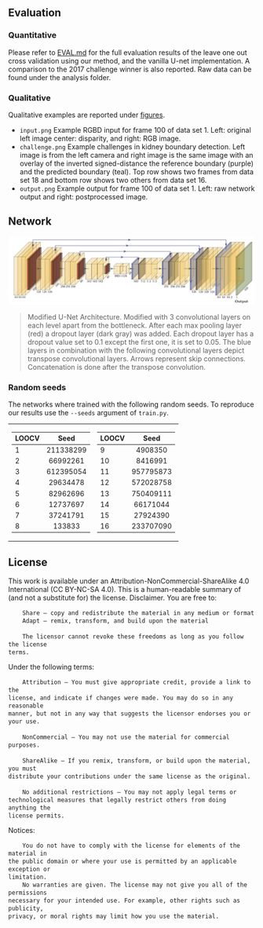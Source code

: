 ## Evaluation

### Quantitative
Please refer to [EVAL.md](https://github.com/ghattab/kidney-edge-detection/blob/master/EVAL.md) for the full evaluation results of the leave one out cross validation using our method, and the vanilla U-net implementation. A comparison to the 2017 challenge winner is also reported. Raw data can be found under the analysis folder.

### Qualitative
Qualitative examples are reported under [figures](https://github.com/ghattab/kidney-edge-detection/tree/master/figures).


* `input.png` Example RGBD input for frame 100 of data set 1. Left: original left image center: disparity, and right: RGB image.
* `challenge.png` Example challenges in kidney boundary detection. Left image is from the left camera and right image is the same image with an overlay of the inverted signed-distance the reference boundary (purple) and the predicted boundary (teal). Top row shows two frames from data set 18 and bottom row shows two others from data set 16.
* `output.png` Example output for frame 100 of data set 1. Left: raw network output and right: postprocessed image.

## Network

![](/figures/net.png)
> Modified U-Net Architecture. Modified with 3 convolutional layers on each level apart from the bottleneck. After each max pooling layer (red) a dropout layer (dark gray) was added. Each dropout layer has a dropout value set to 0.1 except the first one, it is set to 0.05. The blue layers in combination with the following convolutional layers depict transpose convolutional layers. Arrows represent skip connections. Concatenation is done after the transpose convolution.

### Random seeds

The networks where trained with the following random seeds. To reproduce our results use the ``--seeds`` argument of ``train.py``.

<table>
<tr><td>

| LOOCV |    Seed   |
|-------|:---------:|
|   1   | 211338299 |
|   2   |  66992261 |
|   3   | 612395054 |
|   4   |  29634478 |
|   5   |  82962696 |
|   6   |  12737697 |
|   7   |  37241791 |
|   8   |   133833  |


</td><td>

| LOOCV |    Seed   |
|-------|:---------:|
|   9   |  4908350  |
|   10  |  8416991  |
|   11  | 957795873 |
|   12  | 572028758 |
|   13  | 750409111 |
|   14  |  66171044 |
|   15  |  27924390 |
|   16  | 233707090 |

</td></tr> </table>

## License
This work is available under an Attribution-NonCommercial-ShareAlike 4.0
International (CC BY-NC-SA 4.0).
This is a human-readable summary of (and not a substitute for) the license.
Disclaimer.
You are free to:
```
    Share — copy and redistribute the material in any medium or format
    Adapt — remix, transform, and build upon the material

    The licensor cannot revoke these freedoms as long as you follow the license
terms.
```
Under the following terms:
```
    Attribution — You must give appropriate credit, provide a link to the
license, and indicate if changes were made. You may do so in any reasonable
manner, but not in any way that suggests the licensor endorses you or your use.

    NonCommercial — You may not use the material for commercial purposes.

    ShareAlike — If you remix, transform, or build upon the material, you must
distribute your contributions under the same license as the original.

    No additional restrictions — You may not apply legal terms or
technological measures that legally restrict others from doing anything the
license permits.
```
Notices:
```
    You do not have to comply with the license for elements of the material in
the public domain or where your use is permitted by an applicable exception or
limitation.
    No warranties are given. The license may not give you all of the permissions
necessary for your intended use. For example, other rights such as publicity,
privacy, or moral rights may limit how you use the material.
```
